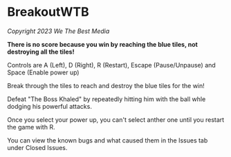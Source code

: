 # BreakoutWTB
*Copyright 2023 We The Best Media*

**There is no score because you win by reaching the blue tiles, not destroying all the tiles!**

Controls are A (Left), D (Right), R (Restart), Escape (Pause/Unpause) and Space (Enable power up)

Break through the tiles to reach and destroy the blue tiles for the win!

Defeat "The Boss Khaled" by repeatedly hitting him with the ball whle dodging his powerful attacks.

Once you select your power up, you can't select anther one until you restart the game with R.

You can view the known bugs and what caused them in the Issues tab under Closed Issues.
